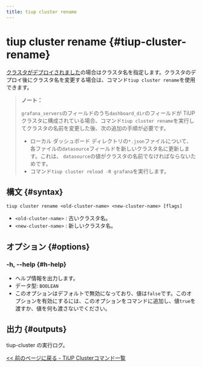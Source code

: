 ```yaml
---
title: tiup cluster rename
---
```


# tiup cluster rename {#tiup-cluster-rename}

[クラスタがデプロイされました](/tiup/tiup-component-cluster-deploy.md)の場合はクラスタ名を指定します。クラスタのデプロイ後にクラスタ名を変更する場合は、コマンド`tiup cluster rename`を使用できます。

> **ノート：**
>
> `grafana_servers`のフィールドのうち`dashboard_dir`のフィールドが TiUPクラスタに構成されている場合、コマンド`tiup cluster rename`を実行してクラスタの名前を変更した後、次の追加の手順が必要です。
>
> -   ローカル ダッシュボード ディレクトリの`*.json`ファイルについて、各ファイルの`datasource`フィールドを新しいクラスタ名に更新します。これは、 `datasource`の値がクラスタの名前でなければならないためです。
> -   コマンド`tiup cluster reload -R grafana`を実行します。

## 構文 {#syntax}

```shell
tiup cluster rename <old-cluster-name> <new-cluster-name> [flags]
```

-   `<old-cluster-name>` : 古いクラスタ名。
-   `<new-cluster-name>` : 新しいクラスタ名。

## オプション {#options}

### -h, --help {#h-help}

-   ヘルプ情報を出力します。
-   データ型: `BOOLEAN`
-   このオプションはデフォルトで無効になっており、値は`false`です。このオプションを有効にするには、このオプションをコマンドに追加し、値`true`を渡すか、値を何も渡さないでください。

## 出力 {#outputs}

tiup-cluster の実行ログ。

[&lt;&lt; 前のページに戻る - TiUP Clusterコマンド一覧](/tiup/tiup-component-cluster.md#command-list)

